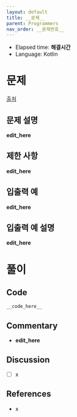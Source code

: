 ```yaml
---
layout: default
title: __문제__
parent: Programmers
nav_order: __문제번호__
---
```


- Elapsed time: __해결시간__
- Language: Kotlin

<!-- 문제 -->
# __문제__

[출처](__출처링크__)

## 문제 설명

__edit_here__

## 제한 사항

__edit_here__

## 입출력 예

__edit_here__

## 입출력 예 설명

__edit_here__

<!-- 풀이 -->
# 풀이

## Code

``` kotlin
__code_here__
```

## Commentary

- __edit_here__

## Discussion

- [ ] x

## References

- x